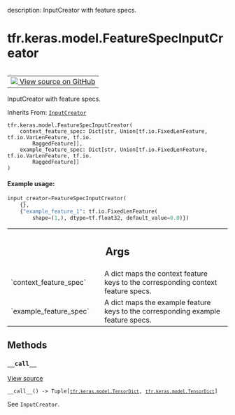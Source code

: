 description: InputCreator with feature specs.

<div itemscope itemtype="http://developers.google.com/ReferenceObject">
<meta itemprop="name" content="tfr.keras.model.FeatureSpecInputCreator" />
<meta itemprop="path" content="Stable" />
<meta itemprop="property" content="__call__"/>
<meta itemprop="property" content="__init__"/>
</div>

# tfr.keras.model.FeatureSpecInputCreator

<!-- Insert buttons and diff -->

<table class="tfo-notebook-buttons tfo-api nocontent" align="left">
<td>
  <a target="_blank" href="https://github.com/tensorflow/ranking/tree/master/tensorflow_ranking/python/keras/model.py#L417-L485">
    <img src="https://www.tensorflow.org/images/GitHub-Mark-32px.png" />
    View source on GitHub
  </a>
</td>
</table>

InputCreator with feature specs.

Inherits From: [`InputCreator`](../../../tfr/keras/model/InputCreator.md)

<pre class="devsite-click-to-copy prettyprint lang-py tfo-signature-link">
<code>tfr.keras.model.FeatureSpecInputCreator(
    context_feature_spec: Dict[str, Union[tf.io.FixedLenFeature, tf.io.VarLenFeature, tf.io.
        RaggedFeature]],
    example_feature_spec: Dict[str, Union[tf.io.FixedLenFeature, tf.io.VarLenFeature, tf.io.
        RaggedFeature]]
)
</code></pre>

<!-- Placeholder for "Used in" -->

#### Example usage:

```python
input_creator=FeatureSpecInputCreator(
    {},
    {"example_feature_1": tf.io.FixedLenFeature(
        shape=(1,), dtype=tf.float32, default_value=0.0)})
```

<!-- Tabular view -->
 <table class="responsive fixed orange">
<colgroup><col width="214px"><col></colgroup>
<tr><th colspan="2"><h2 class="add-link">Args</h2></th></tr>

<tr>
<td>
`context_feature_spec`
</td>
<td>
A dict maps the context feature keys to the
corresponding context feature specs.
</td>
</tr><tr>
<td>
`example_feature_spec`
</td>
<td>
A dict maps the example feature keys to the
corresponding example feature specs.
</td>
</tr>
</table>

## Methods

<h3 id="__call__"><code>__call__</code></h3>

<a target="_blank" href="https://github.com/tensorflow/ranking/tree/master/tensorflow_ranking/python/keras/model.py#L450-L485">View
source</a>

<pre class="devsite-click-to-copy prettyprint lang-py tfo-signature-link">
<code>__call__() -> Tuple[<a href="../../../tfr/keras/model/TensorDict.md"><code>tfr.keras.model.TensorDict</code></a>, <a href="../../../tfr/keras/model/TensorDict.md"><code>tfr.keras.model.TensorDict</code></a>]
</code></pre>

See `InputCreator`.
